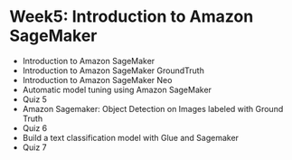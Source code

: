 # Week5: Introduction to Amazon SageMaker
- Introduction to Amazon SageMaker
- Introduction to Amazon SageMaker GroundTruth
- Introduction to Amazon SageMaker Neo
- Automatic model tuning using Amazon SageMaker
- Quiz 5
- Amazon Sagemaker: Object Detection on Images labeled with Ground Truth
- Quiz 6
- Build a text classification model with Glue and Sagemaker
- Quiz 7

